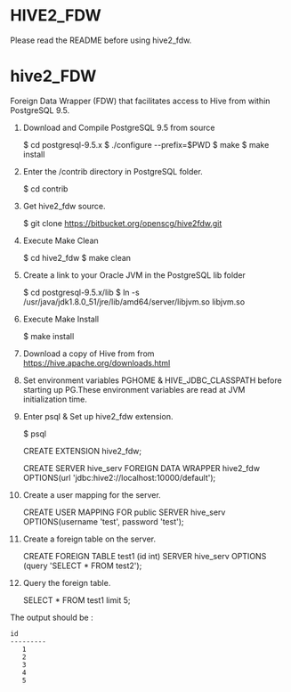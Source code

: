 HIVE2_FDW
========
Please read the README before using hive2_fdw.

hive2_FDW
==============

Foreign Data Wrapper (FDW) that facilitates access to Hive from within PostgreSQL 9.5.


1) Download and Compile PostgreSQL 9.5 from source

    $ cd postgresql-9.5.x
    $ ./configure --prefix=$PWD
    $ make
    $ make install


2) Enter the /contrib directory in PostgreSQL folder.

    $ cd contrib


3) Get hive2_fdw source.

    $ git clone https://bitbucket.org/openscg/hive2fdw.git


4) Execute Make Clean

    $ cd hive2_fdw
    $ make clean


5) Create a link to your Oracle JVM in the PostgreSQL lib folder

   $ cd postgresql-9.5.x/lib
   $ ln -s /usr/java/jdk1.8.0_51/jre/lib/amd64/server/libjvm.so libjvm.so 


6) Execute Make Install 

    $ make install

    
7) Download a copy of Hive from
   from https://hive.apache.org/downloads.html


8) Set environment variables PGHOME & HIVE_JDBC_CLASSPATH before starting up PG.These environment
   variables are read at JVM initialization time.


9) Enter psql & Set up hive2_fdw extension.

    $ psql

     CREATE EXTENSION hive2_fdw;
 
     CREATE SERVER hive_serv FOREIGN DATA WRAPPER hive2_fdw 
     OPTIONS(url 'jdbc:hive2://localhost:10000/default');

10) Create a user mapping for the server.

      CREATE USER MAPPING FOR public SERVER hive_serv OPTIONS(username 'test', password 'test');

11) Create a foreign table on the server.

      CREATE FOREIGN TABLE test1 (id int) SERVER hive_serv OPTIONS (query 'SELECT * FROM test2');

12) Query the foreign table.

      SELECT * FROM test1 limit 5;

The output should be :

    id   
    ---------
       1
       2
       3
       4
       5